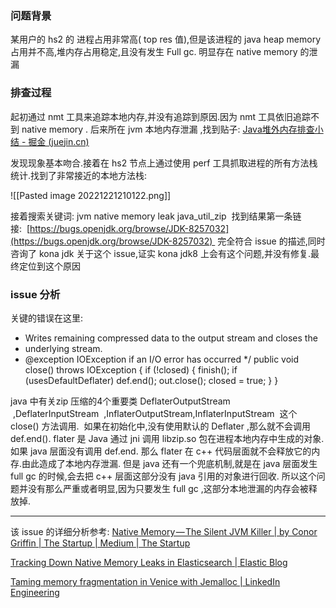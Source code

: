 ### 问题背景

某用户的 hs2 的 进程占用非常高( top res 值),但是该进程的 java heap memory 占用并不高,堆内存占用稳定,且没有发生 Full gc. 明显存在 native memory 的泄漏

### 排查过程

起初通过 nmt 工具来追踪本地内存,并没有追踪到原因.因为 nmt 工具依旧追踪不到 native memory . 后来所在 jvm 本地内存泄漏 ,找到贴子: [Java堆外内存排查小结 - 掘金 (juejin.cn)](https://juejin.cn/post/6844903633524359175)

发现现象基本吻合.接着在 hs2 节点上通过使用 perf 工具抓取进程的所有方法栈统计.找到了非常接近的本地方法栈:

![[Pasted image 20221221210122.png]]

接着搜索关键词: jvm native memory leak java_util_zip  找到结果第一条链接:  [https://bugs.openjdk.org/browse/JDK-8257032](https://bugs.openjdk.org/browse/JDK-8257032)  完全符合 issue 的描述,同时咨询了 kona jdk 关于这个 issue,证实 kona jdk8 上会有这个问题,并没有修复.最终定位到这个原因


### issue 分析

关键的错误在这里:

   * Writes remaining compressed data to the output stream and closes the
   * underlying stream.
   * @exception IOException if an I/O error has occurred
   */
  public void close() throws IOException {
      if (!closed) {
          finish();
          if (usesDefaultDeflater)
              def.end();
          out.close();
          closed = true;
      }
  }

java 中有关zip 压缩的4个重要类 DeflaterOutputStream   ,DeflaterInputStream  ,InflaterOutputStream,InflaterInputStream  这个 close() 方法调用.  如果在初始化中,没有使用默认的 Deflater ,那么就不会调用 def.end(). flater 是 Java 通过 jni 调用 libzip.so 包在进程本地内存中生成的对象.如果 java 层面没有调用 def.end. 那么 flater 在 c++ 代码层面就不会释放它的内存.由此造成了本地内存泄漏. 但是 java 还有一个兜底机制,就是在 java 层面发生 full gc 的时候,会去把 c++ 层面这部分没有 java 引用的对象进行回收. 所以这个问题并没有那么严重或者明显,因为只要发生 full gc ,这部分本地泄漏的内存会被释放掉.


---

该 issue 的详细分析参考:
[Native Memory — The Silent JVM Killer | by Conor Griffin | The Startup | Medium | The Startup](https://medium.com/swlh/native-memory-the-silent-jvm-killer-595913cba8e7)  

[Tracking Down Native Memory Leaks in Elasticsearch | Elastic Blog](https://www.elastic.co/cn/blog/tracking-down-native-memory-leaks-in-elasticsearch)

[Taming memory fragmentation in Venice with Jemalloc | LinkedIn Engineering](https://engineering.linkedin.com/blog/2021/taming-memory-fragmentation-in-venice-with-jemalloc)

